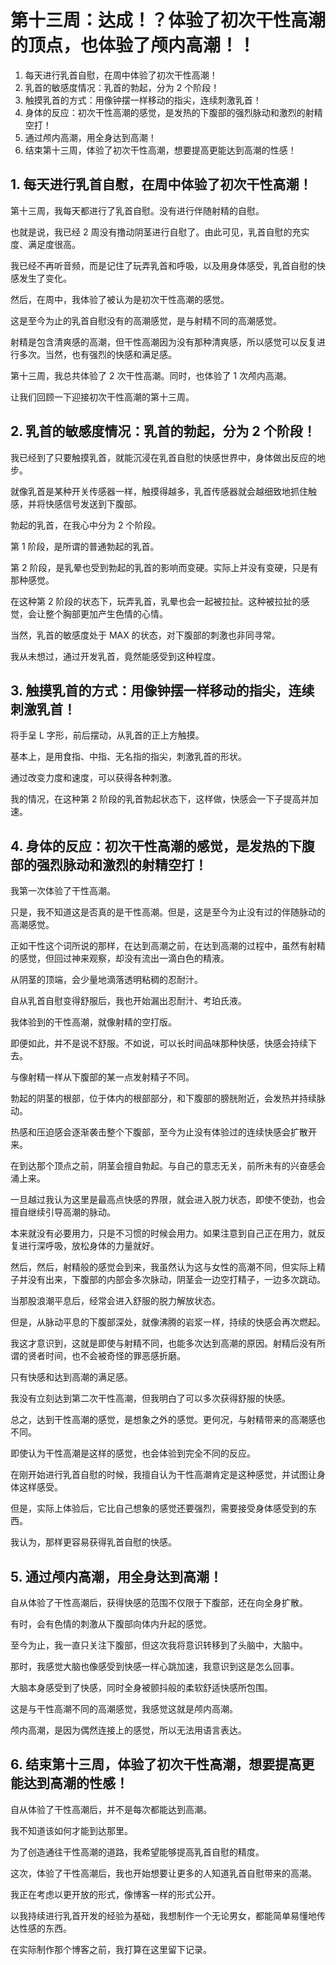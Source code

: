 # 第十三周：达成！？体验了初次干性高潮的顶点，也体验了颅内高潮！！ [​](#第十三周-达成-体验了初次干性高潮的顶点-也体验了颅内高潮)

1.  每天进行乳首自慰，在周中体验了初次干性高潮！
2.  乳首的敏感度情况：乳首的勃起，分为 2 个阶段！
3.  触摸乳首的方式：用像钟摆一样移动的指尖，连续刺激乳首！
4.  身体的反应：初次干性高潮的感觉，是发热的下腹部的强烈脉动和激烈的射精空打！
5.  通过颅内高潮，用全身达到高潮！
6.  结束第十三周，体验了初次干性高潮，想要提高更能达到高潮的性感！

## 1\. 每天进行乳首自慰，在周中体验了初次干性高潮！ [​](#_1-每天进行乳首自慰-在周中体验了初次干性高潮)

第十三周，我每天都进行了乳首自慰。没有进行伴随射精的自慰。

也就是说，我已经 2 周没有撸动阴茎进行自慰了。由此可见，乳首自慰的充实度、满足度很高。

我已经不再听音频，而是记住了玩弄乳首和呼吸，以及用身体感受，乳首自慰的快感发生了变化。

然后，在周中，我体验了被认为是初次干性高潮的感觉。

这是至今为止的乳首自慰没有的高潮感觉，是与射精不同的高潮感觉。

射精是包含清爽感的高潮，但干性高潮因为没有那种清爽感，所以感觉可以反复进行多次。当然，也有强烈的快感和满足感。

第十三周，我总共体验了 2 次干性高潮。同时，也体验了 1 次颅内高潮。

让我们回顾一下迎接初次干性高潮的第十三周。

## 2\. 乳首的敏感度情况：乳首的勃起，分为 2 个阶段！ [​](#_2-乳首的敏感度情况-乳首的勃起-分为-2-个阶段)

我已经到了只要触摸乳首，就能沉浸在乳首自慰的快感世界中，身体做出反应的地步。

就像乳首是某种开关传感器一样，触摸得越多，乳首传感器就会越细致地抓住触感，并将快感信号发送到下腹部。

勃起的乳首，在我心中分为 2 个阶段。

第 1 阶段，是所谓的普通勃起的乳首。

第 2 阶段，是乳晕也受到勃起的乳首的影响而变硬。实际上并没有变硬，只是有那种感觉。

在这种第 2 阶段的状态下，玩弄乳首，乳晕也会一起被拉扯。这种被拉扯的感觉，会让整个胸部更加产生色情的心情。

当然，乳首的敏感度处于 MAX 的状态，对下腹部的刺激也非同寻常。

我从未想过，通过开发乳首，竟然能感受到这种程度。

## 3\. 触摸乳首的方式：用像钟摆一样移动的指尖，连续刺激乳首！ [​](#_3-触摸乳首的方式-用像钟摆一样移动的指尖-连续刺激乳首)

将手呈 L 字形，前后摆动，从乳首的正上方触摸。

基本上，是用食指、中指、无名指的指尖，刺激乳首的形状。

通过改变力度和速度，可以获得各种刺激。

我的情况，在这种第 2 阶段的乳首勃起状态下，这样做，快感会一下子提高并加速。

## 4\. 身体的反应：初次干性高潮的感觉，是发热的下腹部的强烈脉动和激烈的射精空打！ [​](#_4-身体的反应-初次干性高潮的感觉-是发热的下腹部的强烈脉动和激烈的射精空打)

我第一次体验了干性高潮。

只是，我不知道这是否真的是干性高潮。但是，这是至今为止没有过的伴随脉动的高潮感觉。

正如干性这个词所说的那样，在达到高潮之前，在达到高潮的过程中，虽然有射精的感觉，但回过神来观察，却没有流出一滴白色的精液。

从阴茎的顶端，会少量地滴落透明粘稠的忍耐汁。

自从乳首自慰变得舒服后，我也开始漏出忍耐汁、考珀氏液。

我体验到的干性高潮，就像射精的空打版。

即便如此，并不是说不舒服。不如说，可以长时间品味那种快感，快感会持续下去。

与像射精一样从下腹部的某一点发射精子不同。

勃起的阴茎的根部，位于体内的根部部分，和下腹部的膀胱附近，会发热并持续脉动。

热感和压迫感会逐渐袭击整个下腹部，至今为止没有体验过的连续快感会扩散开来。

在到达那个顶点之前，阴茎会擅自勃起。与自己的意志无关，前所未有的兴奋感会涌上来。

一旦越过我认为这里是最高点快感的界限，就会进入脱力状态，即使不使劲，也会擅自继续引导高潮的脉动。

本来就没有必要用力，只是不习惯的时候会用力。如果注意到自己正在用力，就反复进行深呼吸，放松身体的力量就好。

然后，然后，射精般的感觉会到来，我虽然认为这与女性的高潮不同，但实际上精子并没有出来，下腹部的内部会多次脉动，阴茎会一边空打精子，一边多次跳动。

当那股浪潮平息后，经常会进入舒服的脱力解放状态。

但是，从脉动平息的下腹部深处，就像沸腾的岩浆一样，持续的快感会再次燃起。

我这才意识到，这就是即使与射精不同，也能多次达到高潮的原因。射精后没有所谓的贤者时间，也不会被奇怪的罪恶感折磨。

只有快感和达到高潮的满足感。

我没有立刻达到第二次干性高潮，但我明白了可以多次获得舒服的快感。

总之，达到干性高潮的感觉，是想象之外的感觉。更何况，与射精带来的高潮感也不同。

即使认为干性高潮是这样的感觉，也会体验到完全不同的反应。

在刚开始进行乳首自慰的时候，我擅自认为干性高潮肯定是这种感觉，并试图让身体这样感受。

但是，实际上体验后，它比自己想象的感觉还要强烈，需要接受身体感受到的东西。

我认为，那样更容易获得乳首自慰的快感。

## 5\. 通过颅内高潮，用全身达到高潮！ [​](#_5-通过颅内高潮-用全身达到高潮)

自从体验了干性高潮后，获得快感的范围不仅限于下腹部，还在向全身扩散。

有时，会有色情的刺激从下腹部向体内升起的感觉。

至今为止，我一直只关注下腹部，但这次我将意识转移到了头脑中，大脑中。

那时，我感觉大脑也像感受到快感一样心跳加速，我意识到这是怎么回事。

大脑本身感受到了快感，同时全身被颤抖般的柔软舒适快感所包围。

这是与干性高潮不同的高潮感觉，我感觉这就是颅内高潮。

颅内高潮，是因为偶然连接上的感觉，所以无法用语言表达。

## 6\. 结束第十三周，体验了初次干性高潮，想要提高更能达到高潮的性感！ [​](#_6-结束第十三周-体验了初次干性高潮-想要提高更能达到高潮的性感)

自从体验了干性高潮后，并不是每次都能达到高潮。

我不知道该如何才能到达那里。

为了创造通往干性高潮的道路，我希望能够提高乳首自慰的精度。

这次，体验了干性高潮后，我也开始想要让更多的人知道乳首自慰带来的高潮。

我正在考虑以更开放的形式，像博客一样的形式公开。

以我持续进行乳首开发的经验为基础，我想制作一个无论男女，都能简单易懂地传达性感的东西。

在实际制作那个博客之前，我打算在这里留下记录。
